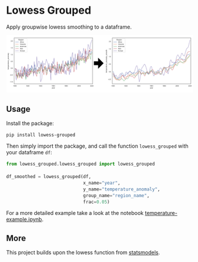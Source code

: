 # Lowess Grouped

Apply groupwise lowess smoothing to a dataframe.

![lowess-grouped-example](docs/lowess-grouped-example.png)

## Usage

Install the package:
```console
pip install lowess-grouped
```

Then simply import the package, and call the function `lowess_grouped` with your dataframe `df`:

```python
from lowess_grouped.lowess_grouped import lowess_grouped

df_smoothed = lowess_grouped(df, 
                             x_name="year", 
                             y_name="temperature_anomaly",
                             group_name="region_name", 
                             frac=0.05)
```

For a more detailed example take a look at the notebook [temperature-example.ipynb](example/temperature-example.ipynb).

## More

This project builds upon the lowess function from [statsmodels](https://www.statsmodels.org).
